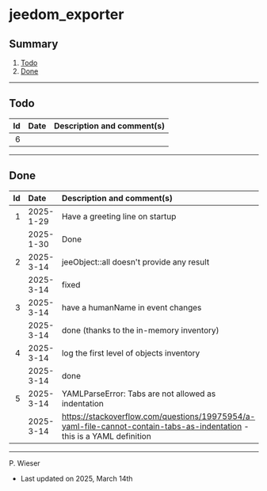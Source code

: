 # jeedom_exporter

## Summary

1. [Todo](#todo)
2. [Done](#done)

---
## Todo

|   Id | Date       | Description and comment(s) |
| ---: | :---       | :---                       |
|    6 |  |  |

---
## Done

|   Id | Date       | Description and comment(s) |
| ---: | :---       | :---                       |
|    1 | 2025- 1-29 | Have a greeting line on startup |
|      | 2025- 1-30 | Done |
|    2 | 2025- 3-14 | jeeObject::all doesn't provide any result |
|      | 2025- 3-14 | fixed |
|    3 | 2025- 3-14 | have a humanName in event changes |
|      | 2025- 3-14 | done (thanks to the in-memory inventory) |
|    4 | 2025- 3-14 | log the first level of objects inventory |
|      | 2025- 3-14 | done |
|    5 | 2025- 3-14 | YAMLParseError: Tabs are not allowed as indentation |
|      | 2025- 3-14 | https://stackoverflow.com/questions/19975954/a-yaml-file-cannot-contain-tabs-as-indentation - this is a YAML definition |

---
P. Wieser
- Last updated on 2025, March 14th
